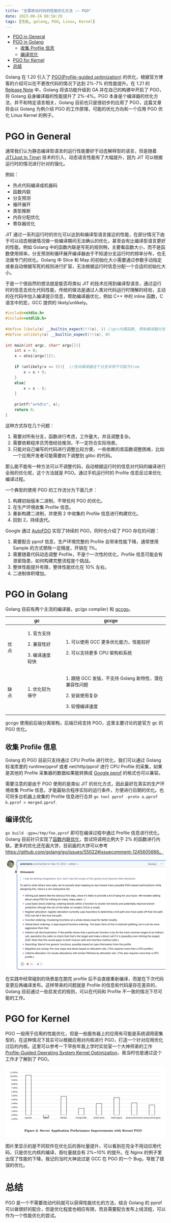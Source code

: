 ```yaml
---
title: "无需改动代码的性能优化方法 —— PGO"
date: 2023-06-24 08:58:29
tags: [性能, golang, PGO, Linux, Kernel]
---
```


- [PGO in General](#pgo-in-general)
- [PGO in Golang](#pgo-in-golang)
  - [收集 Profile 信息](#收集-profile-信息)
  - [编译优化](#编译优化)
- [PGO for Kernel](#pgo-for-kernel)
- [总结](#总结)


Golang 在 1.20 引入了 [PGO(Profile-guided optimization)](https://go.dev/doc/pgo) 的优化，根据官方博客的介绍可以在不更改代码的情况下达到 2%-7% 的性能提升。在 1.21 的 [Release Note](https://tip.golang.org/doc/go1.21) 中，Golang 将该功能升级到 GA 并在自己的构建中开启了 PGO，将 Golang 自身编译器的性能提升了 2%-4%。PGO 本身是个编译器的优化方法，并不和特定语言相关，Golang 目前也只是很初步的应用了 PGO，这篇文章将会以 Golang 为例介绍 PGO 的工作原理，可能的优化方向和一个应用 PGO 优化 Linux Kernel 的例子。

# PGO in General

通常我们认为静态编译型语言的运行性能要好于动态解释型的语言，但是随着 [JIT(Just In Time)](https://en.wikipedia.org/wiki/Just-in-time_compilation) 技术的引入，动态语言性能有了大幅提升，因为 JIT 可以根据运行时的情况进行针对的强化。

例如：
- 热点代码编译成机器码
- 函数内联
- 分支预测
- 循环展开
- 类型推断
- 内存分配优化
- 寄存器优化

JIT 通过一系列运行时的优化可以达到和编译型语言接近的性能，在部分情况下由于可以动态根据情况做一些编译期间无法确认的优化，甚至会有比编译型语言更好的性能。例如 Golang 中的函数内联是写死的规则稍，主要看函数大小，而不是函数使用频率。分支预测和循环展开编译器由于不知道分支运行时的频率分布，也无法做专门的优化。Golang 中 Slice 和 Map 的初始化大小需要通过参数手动指定或者自动根据写死的规则进行扩容，无法根据运行时信息分配一个合适的初始化大小。

于是一个很自然的想法就是能否将类似 JIT 的技术应用到编译型语言，通过运行时的信息去优化代码性能，传统的做法是通过人类对代码运行时理解的经验，主动的在代码中加入编译提示信息，帮助编译器优化，例如 C++ 中的 inline 函数，C 语言中的宏，GCC 提供的 likely/unlikely。

```c++
#include<stdio.h>
#include<stdlib.h>

#define likely(x) __builtin_expect(!!(x), 1) //gcc内置函数, 帮助编译器分支优化
#define unlikely(x) __builtin_expect(!!(x), 0)

int main(int argc, char* argv[]){
    int x = 0;
    x = atoi(argv[1]);

    if (unlikely(x == 3)){  //告诉编译器这个分支非常不可能为true
        x = x + 9;
    }
    else{
        x = x - 8;
    }

    printf("x=%d\n", x);
    return 0;
}
```

这种方式存在几个问题：

1. 需要对所有分支，函数进行考虑，工作量大，并且调整复杂。
2. 需要依赖程序员凭借经验推测，不一定符合实际场景。
3. 只能对自己编写的代码进行调整比较方便，一些依赖的库函数调整困难，比如一个应用开发者可能需要向下调整到 glibc 的代码。

那么能不能有一种方法可以不调整代码，自动根据运行时的信息对代码的编译进行全局的优化呢，这个方法就是 PGO。通过手机运行时的 Profile 信息反过来优化编译过程。

一个典型的使用 PGO 的工作流分为下面几步：

1. 构建初始版本二进制，不带任何 PGO 的优化。
2. 在生产环境收集 Profile 信息。
3. 重新构建二进制，并使用 2 中收集的 Profile 信息进行构建优化。
4. 回到 2，持续迭代。

Google 通过 [AutoFDO](https://research.google/pubs/pub45290/) 实现了持续的 PGO，同时也介绍了 PGO 存在的问题：

1. 需要配合 pprof 信息，生产环境完整的 Profile 会带来性能下降，通常使用 Sample 的方式牺牲一定精度，开销在 1%。
2. 需要随着代码动态调整 Profile，不是个一次性的优化，Profile 信息可能会有泄密隐患，如何构建完整流程是个挑战。
3. 整体性能提升有限，整体性能优化在 10% 左右。
4. 二进制体积增加。

# PGO in Golang

Golang 目前有两个主流的编译器，gc(go compiler) 和 [gccgo](https://github.com/golang/gofrontend)。

|   |  gc  |  gccgo  |
|--|--|--|
|优点|<ol>1. 官方支持</ol><ol>2. 兼容性好</ol><ol>3. 编译速度较快</ol>|<ol>1. 可以使用 GCC 更多优化能力，性能较好</ol><ol>2. 可以支持更多 CPU 架构和系统</ol>|
|缺点|<ol>1. 优化较为保守</ol>| <ol>1. 跟随 GCC 发版，不支持 Golang 新特性，潜在兼容性问题</ol><ol>2. 安装使用复杂</ol><ol>3. 较慢编译速度</ol>|

gccgo 使用前后端分离架构，后端已经支持 PGO，这里主要讨论的是官方 gc 的 PGO 优化。

## 收集 Profile 信息

Golang 的 PGO 目前只支持通过 CPU Profile 进行优化，我们可以通过 Golang 标准库里的 runtime/pprof 或者 net/http/pprof 进行 CPU Profile 的采集，如果是其他的 Profile 采集器的数据如果能转换成 [Google pprof](https://github.com/google/pprof/tree/main/proto) 的格式也可以兼容。

需要注意的是由于 PGO 使用的是类似 JIT 的优化方式，因此最好在真实的生产环境收集 Profile 信息，才能最贴合程序实际的运行条件，方便进行后期的优化。也可将多台机器上收集的 Profile 信息进行合并 `go tool pprof -proto a.pprof b.pprof > merged.pprof`.

## 编译优化

`go build -gpo=/tmp/foo.pprof` 即可在编译过程中通过 Profile 信息进行优化。Golang 目前针只实现了[函数内联优化](https://go-review.googlesource.com/c/proposal/+/430398/10/design/55022-pgo-implementation.md#208)，尝试将调用比例大于 2% 的函数进行内联。更多的优化还在画大饼，目前画的大饼可以参考 https://github.com/golang/go/issues/55022#issuecomment-1245605666。

![Alt text](../images/pgo-in-go.png)


在实践中经常碰到的场景是在跑完 profile 后不会直接重新编译，而是在下次代码变更后再编译发布。这样带来的问题就是 Profile 的信息和代码是存在差异的，Golang 目前通过一些启发式的规则，可以在代码和 Profile 不一致的情况下尽可能的工作。

# PGO for Kernel

PGO 一般用于应用的性能优化，但是一些服务器上的应用有可能是系统调用密集型的，在这种情况下其实可以根据应用对内核进行 PGO，打造一个针对应用优化过后的内核。这里可以参考一下早些年我上学时实验室一个大神师弟的工作 [Profile-Guided Operating System Kernel Optimization](http://coolypf.com/kpgo.htm)，我当时也是通过这个工作才了解到了 PGO。

![Alt text](../images/kernel-pgo.png)

图片里显示的是不同软件在优化后的吞吐量提升，可以看到在完全不用动应用代码，只是优化内核的编译，吞吐量就会有 2%~10% 的提升。在 Nginx 的例子里出现了性能的下降，我记的当时大神说过是 GCC 在 PGO 的一个 Bug，导致了错误的优化。

# 总结

PGO 是一个不需要改动代码就可以获得性能优化的方法，结合 Golang 的 pprof 可以做很好的配合，但是优化程度也相应有限，而且需要配合发布上线流程，可以作为一个性能优化的尝试。